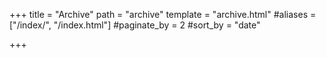 +++
title = "Archive"
path = "archive"
template = "archive.html"
#aliases = ["/index/", "/index.html"]
#paginate_by = 2
#sort_by = "date"

+++
